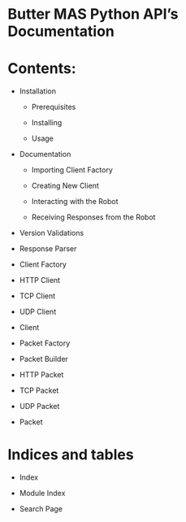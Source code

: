 <!-- Butter MAS Python API documentation master file -->
# Butter MAS Python API’s Documentation

# Contents:


* Installation


    * Prerequisites


    * Installing


    * Usage


* Documentation


    * Importing Client Factory


    * Creating New Client


    * Interacting with the Robot


    * Receiving Responses from the Robot


* Version Validations


* Response Parser


* Client Factory


* HTTP Client


* TCP Client


* UDP Client


* Client


* Packet Factory


* Packet Builder


* HTTP Packet


* TCP Packet


* UDP Packet


* Packet


# Indices and tables


* Index


* Module Index


* Search Page

